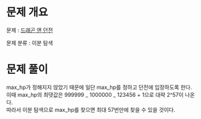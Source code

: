 # 문제 개요

문제 : [드래곤 앤 던전](https://www.acmicpc.net/problem/16434)

문제 분류 : 이분 탐색

# 문제 풀이

max_hp가 정해지지 않았기 때문에 일단 max_hp를 정하고 던전에 입장하도록 한다.  
이때 max_hp의 최댓값은 999999 _ 1000000 _ 123456 + 1으로 대략 2^57이 나온다.  
따라서 이분 탐색으로 max_hp를 찾으면 최대 57번만에 찾을 수 있을 것이다.
